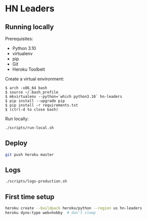 # HN Leaders

## Running locally

Prerequisites:

- Python 3.10
- virtualenv
- pip
- Git
- Heroku Toolbelt

Create a virtual environment:

    $ arch -x86_64 bash
    $ source ~/.bash_profile
    $ mkvirtualenv --python=`which python3.10` hn-leaders
    $ pip install --upgrade pip
    $ pip install -r requirements.txt
    $ (ctrl-d to close bash)

Run locally:

```sh
./scripts/run-local.sh
```

## Deploy

```sh
git push heroku master
```

## Logs

```sh
./scripts/logs-production.sh
```

## First time setup

```sh
heroku create --buildpack heroku/python --region us hn-leaders
heroku dyno:type web=hobby  # don't sleep
```
